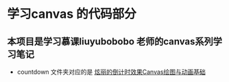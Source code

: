 # 学习canvas 的代码部分
## 本项目是学习慕课liuyubobobo 老师的canvas系列学习笔记
+ countdown 文件夹对应的是 [炫丽的倒计时效果Canvas绘图与动画基础](https://www.imooc.com/learn/133 "炫丽的倒计时效果Canvas绘图与动画基础")